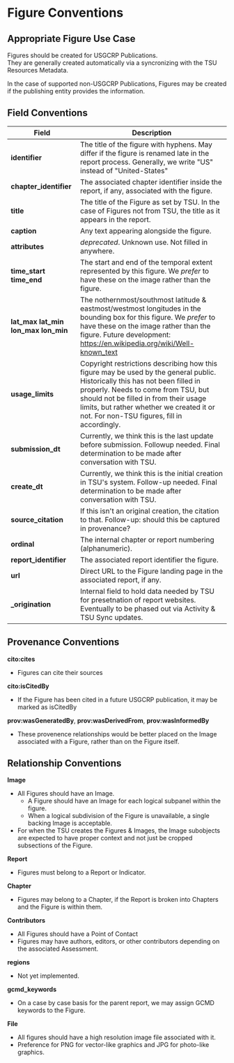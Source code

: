 # Figure Conventions

## Appropriate Figure Use Case

Figures should be created for USGCRP Publications.  
They are generally created automatically via a syncronizing with the TSU Resources Metadata.  

In the case of supported non-USGCRP Publications, Figures may be created if the publishing entity provides the information.

## Field Conventions

| Field | Description |
|-------|-------------| 
|**identifier**|The title of the figure with hyphens.  May differ if the figure is renamed late in the report process. Generally, we write "US" instead of "United-States"
|**chapter_identifier**|The associated chapter identifier inside the report, if any, associated with the figure.|
|**title**|The title of the Figure as set by TSU.   In the case of Figures not from TSU, the title as it appears in the report.|
|**caption**| Any text appearing alongside the figure.|
|**attributes**|  _deprecated_.  Unknown use. Not filled in anywhere.
|**time_start** **time_end**| The start and end of the temporal extent represented by this figure. We _prefer_ to have these on the image rather than the figure.|
|**lat_max** **lat_min** **lon_max** **lon_min**| The nothernmost/southmost latitude & eastmost/westmost longitudes in the bounding box for this figure.  We _prefer_ to have these on the image rather than the figure. Future development: https://en.wikipedia.org/wiki/Well-known_text  |
|**usage_limits**|  Copyright restrictions describing how this figure may be used by the general public.   Historically this has not been filled in properly. Needs to come from TSU, but should not be filled in from their usage limits, but rather whether we created it or not. For non-TSU figures, fill in accordingly.    |
|**submission_dt**| Currently, we think this is the last update before submission.   Followup needed. Final determination to be made after conversation with TSU.  |
|**create_dt**| Currently, we think this is the initial creation in TSU's system.   Follow-up needed. Final determination to be made after conversation with TSU.|  
|**source_citation**| If this isn't an original creation, the citation to that. Follow-up: should this be captured in provenance?|
|**ordinal**| The internal chapter or report numbering (alphanumeric).|
|**report_identifier**| The associated report identifier the figure.|
|**url**| Direct URL to the Figure landing page in the associated report, if any.  |
|**_origination**| Internal field to hold data needed by TSU for presetnation of report websites. Eventually to be phased out via Activity & TSU Sync updates.|

## Provenance Conventions

**cito:cites**

  - Figures can cite their sources

**cito:isCitedBy**

  - If the Figure has been cited in a future USGCRP publication, it may be marked as isCitedBy

**prov:wasGeneratedBy**, **prov:wasDerivedFrom**, **prov:wasInformedBy**

  - These provenence relationships would be better placed on the Image associated with a Figure, rather than on the Figure itself.

## Relationship Conventions

**Image**

  - All Figures should have an Image.
    - A Figure should have an Image for each logical subpanel within the figure. 
    - When a logical subdivision of the Figure is unavailable, a single backing Image is acceptable.
  - For when the TSU creates the Figures & Images, the Image subobjects are expected to have proper context and not just be cropped subsections of the Figure.

**Report**

  - Figures must belong to a Report or Indicator.

**Chapter**

  - Figures may belong to a Chapter, if the Report is broken into Chapters and the Figure is within them.

**Contributors**

 - All Figures should have a Point of Contact
 - Figures may have authors, editors, or other contributors depending on the associated Assessment.

**regions**

  - Not yet implemented.

**gcmd_keywords**

  - On a case by case basis for the parent report, we may assign GCMD keywords to the Figure.

**File**

  - All figures should have a high resolution image file associated with it. 
  - Preference for PNG for vector-like graphics and JPG for photo-like graphics.
